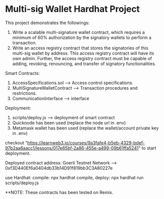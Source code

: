 # Multi-sig Wallet Hardhat Project

This project demonstrates the followings:
1. Write a scalable multi-signature wallet contract, which requires a minimum of 60% authorization by the signatory wallets to perform a transaction.
2. Write an access registry contract that stores the signatories of this multi-sig wallet by address. This access registry contract will have its own admin. Further, the access registry contract must be capable of adding, revoking, renouncing, and transfer of signatory functionalities.

Smart Contracts:
1. AccessSpecifications.sol --> Access control specifications.
2. MultiSignatureWalletContract --> Transaction procedures and restrictions.
3. CommunicationInterface --> interface

Deployment:
1. scripts/deploy.js --> deployment of smart contract
2. Quicknode has been used (replace the node url in .env)
3. Metamask wallet has been used (replace the wallet/account private key in .env)

checkout "https://learnweb3.io/courses/9a3fafe4-b5eb-4329-bdef-97b2aa6aacc1/lessons/017e65bf-2a86-455e-a499-09b61ffa5241" to start 
deployment.

Deployed contract address:
Goerli Testnet Network --> 0xf3D440Ef6a0404db33b14D91f819bb3C3A80227e

use Hardhat:
compile: npx hardhat compile,
deploy: npx hardhat run scripts/deploy.js

**NOTE: These contracts has been tested on Remix.
